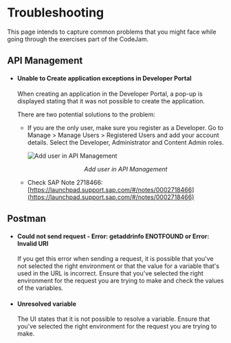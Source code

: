 # Troubleshooting

This page intends to capture common problems that you might face while going through the exercises part of the CodeJam. 

## API Management

- #### Unable to Create application exceptions in Developer Portal
  
  When creating an application in the Developer Portal, a pop-up is displayed stating that it was not possible to create the application.

  There are two potential solutions to the problem:
  - If you are the only user, make sure you register as a Developer. Go to Manage > Manage Users > Registered Users and add your account details. Select the Developer, Administrator and Content Admin roles.
  
    ![Add user in API Management](assets/add-user-api-management.png)
    <p align = "center">
    <i>Add user in API Management</i>
    </p>
  - Check SAP Note 2718466: [https://launchpad.support.sap.com/#/notes/0002718466](https://launchpad.support.sap.com/#/notes/0002718466) 


## Postman

- #### Could not send request - Error: getaddrinfo ENOTFOUND or Error: Invalid URI 
    
    If you get this error when sending a request, it is possible that you've not selected the right environment or that the value for a variable that's used in the URL is incorrect. Ensure that you've selected the right environment for the request you are trying to make and check the values of the variables.

- #### Unresolved variable

    The UI states that it is not possible to resolve a variable. Ensure that you've selected the right environment for the request you are trying to make.

